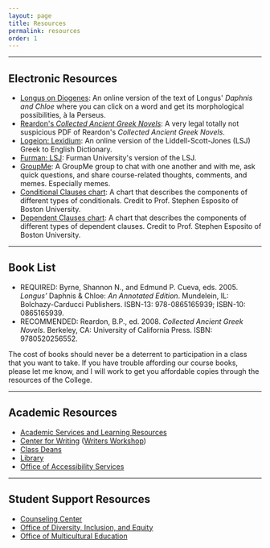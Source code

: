 ```yaml
---
layout: page
title: Resources
permalink: resources
order: 1
---
```


***

## Electronic Resources

* [Longus on Diogenes](https://d.iogen.es/web/fileDisplay?ver=1.011&user=stud&host=local&filePath=texts/Perseus_Greek/data/tlg0561/tlg001/tlg0561.tlg001.perseus-grc2.xml): An online version of the text of Longus' *Daphnis and Chloe* where you can click on a word and get its morphological possibilities, à la Perseus.
* [Reardon's *Collected Ancient Greek Novels*](https://drive.google.com/file/d/15xy0T1KKfWWKUdKqO01cyNDLNx3VwfK_/view?usp=sharing): A very legal totally not suspicious PDF of Reardon's *Collected Ancient Greek Novels*.
* [Logeion: Lexidium](https://logeion.uchicago.edu/lexidium): An online version of the Liddell-Scott-Jones (LSJ) Greek to English Dictionary.
* [Furman: LSJ](http://folio2.furman.edu/lsj/): Furman University's version of the LSJ.
* [GroupMe](#): A GroupMe group to chat with one another and with me, ask quick questions, and share course-related thoughts, comments, and memes. Especially memes.
* [Conditional Clauses chart](https://dlibatique.github.io/images/conditions-chart.tif): A chart that describes the components of different types of conditionals. Credit to Prof. Stephen Esposito of Boston University.
* [Dependent Clauses chart](https://dlibatique.github.io/images/dependent-clause-chart.tif): A chart that describes the components of different types of dependent clauses. Credit to Prof. Stephen Esposito of Boston University.

***

## Book List

* REQUIRED: Byrne, Shannon N., and Edmund P. Cueva, eds. 2005. *Longus’* Daphnis & Chloe: *An Annotated Edition*. Mundelein, IL: Bolchazy-Carducci Publishers. ISBN-13: 978-0865165939; ISBN-10: 0865165939.
*	RECOMMENDED: Reardon, B.P., ed. 2008. *Collected Ancient Greek Novels*. Berkeley, CA: University of California Press. ISBN: 9780520256552.

The cost of books should never be a deterrent to participation in a class that you want to take. If you have trouble affording our course books, please let me know, and I will work to get you affordable copies through the resources of the College.

***

## Academic Resources

* [Academic Services and Learning Resources](https://www.holycross.edu/support-and-resources/academic-services-and-learning-resources)
* [Center for Writing](https://www.holycross.edu/academics/support-and-resources/center-for-writing) ([Writers Workshop](https://www.holycross.edu/academics/support-and-resources/center-for-writing/writers-workshop))
* [Class Deans](https://www.holycross.edu/mentored-learning/class-deans)
* [Library](https://www.holycross.edu/support-and-resources/holy-cross-libraries)
* [Office of Accessibility Services](https://www.holycross.edu/health-wellness-and-access/office-accessibility-services)

***

## Student Support Resources

* [Counseling Center](https://www.holycross.edu/health-wellness-and-access/counseling-center)
* [Office of Diversity, Inclusion, and Equity](https://www.holycross.edu/campus-life/diversity-and-inclusion)
* [Office of Multicultural Education](https://www.holycross.edu/diversity-and-inclusion/office-multicultural-education)
